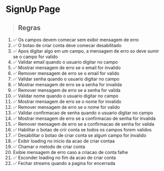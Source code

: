 # SignUp Page

> ## Regras
1. ✅ Os campos devem comecar sem exibir mensagem de erro
2. ✅ O botao de criar conta deve comecar desabilitado
3. ✅ Apos digitar algo em um campo, a mensagem de erro so deve sumir se o campo for valido
4. ✅ Validar email quando o usuario digitar no campo
5. ✅ Mostrar mensagem de erro se o email for invalido
6. ✅ Remover mensagem de erro se o email for valido
7. ✅ Validar senha quando o usuario digitar no campo
8. ✅ Mostrar mensagem de erro se a senha for invalida
9. ✅ Remover mensagem de erro se a senha for valida
10. ✅ Validar nome quando o usuario digitar no campo
11. ✅ Mostrar mensagem de erro se o nome for invalido
12. ✅ Remover mensagem de erro se o nome for valido
13. ✅ Validar confirmacao de senha quando o usuario digitar no campo
14. ✅ Mostrar mensagem de erro se a confirmacao de senha for invalida
15. ✅ Remover mensagem de erro se a confirmacao de senha for valida
16. ✅ Habilitar o botao de crir conta se todos os campos forem validos
17. ✅ Desabilitar o botao de criar conta se algum campo for invalido
18. ✅ Exibir loading no inicio da acao de criar contaa
19. ✅ Chamar o metodo de criar conta
20. Exibie mensagem de erro caso a criacao de conta falhe
21. ✅ Esconder loading no fim da acao de criar conta
22. ✅ Fechar streams quando a pagina for encerrada
